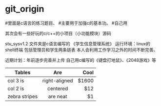 # git_origin

#里面是c语言的练习题目、
#主要用于加强c的基本功。
#自己用

其次会有一些好玩的c/c++的小项目（小功能模块）源码

stu_sysv1.2 文件夹是c语言编写的 《学生信息管理系统》
			运行环境：linux的shell终端
			包括管理员和学生两条链表
			本人会利用工作学习之外的时间不断完善。

近期计划：年前逐步完善并上传 自己用c编写的《键盘打地鼠》、《2048游戏》等

| Tables        | Are           | Cool  |
| ------------- |:-------------:| -----:|
| col 3 is      | right-aligned | $1600 |
| col 2 is      | centered      |   $12 |
| zebra stripes | are neat      |    $1 |
